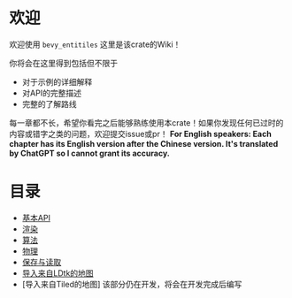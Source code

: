 # 欢迎

欢迎使用 `bevy_entitiles` 这里是该crate的Wiki！

你将会在这里得到包括但不限于
- 对于示例的详细解释
- 对API的完整描述
- 完整的了解路线

每一章都不长，希望你看完之后能够熟练使用本crate！如果你发现任何已过时的内容或错字之类的问题，欢迎提交issue或pr！
**For English speakers: Each chapter has its English version after the Chinese version. It's translated by ChatGPT so I cannot grant its accuracy.**

# 目录
- [基本API](./chapter01_basic.md)
- [渲染](./chapter02_rendering.md)
- [算法](./chapter03_algorithms.md)
- [物理](./chapter04_physics.md)
- [保存与读取](./chapter05_serializing.md)
- [导入来自LDtk的地图](./chapter06_ldtk_import.md)
- [导入来自Tiled的地图] 该部分仍在开发，将会在开发完成后编写
